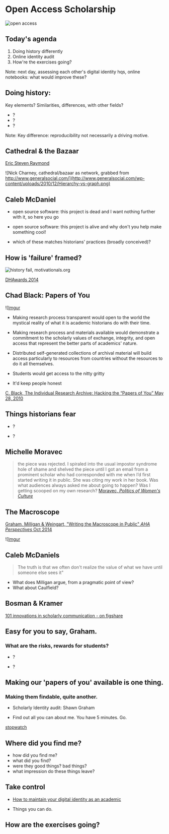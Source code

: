 # Open Access Scholarship
![open access](http://upload.wikimedia.org/wikipedia/commons/thumb/2/25/Open_Access_logo_PLoS_white.svg/200px-Open_Access_logo_PLoS_white.svg.png)



## Today's agenda
1. Doing history differently
2. Online identity audit
3. How're the exercises going?

Note: next day, assessing each other's digital identity hqs, online notebooks: what would improve these?


## Doing history: 
Key elements? Similarities, differences, with other fields?

+ ?
+ ?
+ ?

Note: Key difference: reproducibility not necessarily a driving motive. 


## Cathedral & the Bazaar
[Eric Steven Raymond](http://www.catb.org/~esr/writings/cathedral-bazaar/cathedral-bazaar/index.html)

![Nick Charney, cathedral/bazaar as network, grabbed from http://www.generalsocial.com/](http://www.generalsocial.com/wp-content/uploads/2010/12/Hierarchy-vs-graph.png)


## Caleb McDaniel
- open source software: this project is dead and I want nothing further with it, so here you go

- open source software: this project is alive and why don't you help make something cool!

- which of these matches historians' practices (broadly conceived)?


## How is 'failure' framed?
![history fail, motivationals.org](http://www.motivationals.org/demotivational-posters-1/demotivational-poster-44347.jpg)

[DHAwards 2014](http://dhawards.org/dhawards2014/nominations/)



## Chad Black: Papers of You
![[Imgur](http://i.imgur.com/AITqd1L.png)


+ Making research process transparent would open to the world the mystical reality of what it is academic historians do with their time.


+ Making research process and materials available would demonstrate a commitment to the scholarly values of exchange, integrity, and open access that represent the better parts of academics' nature.


+ Distributed self-generated collections of archival material will build access particularly to resources from countries without the resources to do it all themselves.


+ Students would get access to the nitty gritty


+ It'd keep people honest

[C. Black, The Individual Research Archive: Hacking the “Papers of You” May 28, 2010](https://parezcoydigo.wordpress.com/2010/05/28/the-individual-research-archive-hacking-the-papers-of-you/)


## Things historians fear

+ ?

+ ?


## Michelle Moravec
>the piece was rejected. I spiraled into the usual impostor syndrome hole of shame and shelved the piece until I got an email from a prominent scholar who had corresponded with me when I’d first started writing it in public. She was citing my work in her book.  Was what audiences always asked me about going to happen? Was I getting scooped on my own research? 
[Moravec, _Politics of Women's Culture_](http://politicsofwomensculture.michellemoravec.com/uncategorized/1131/)


## The Macroscope
[Graham, Milligan & Weingart, "Writing the Macroscope in Public" _AHA Perspectives_ Oct 2014](http://www.historians.org/publications-and-directories/perspectives-on-history/october-2014/writing-the-historian%E2%80%99s-macroscope-in-public)

![[Imgur](http://i.imgur.com/NLw7KPo.png)


## Caleb McDaniels
> The truth is that we often don't realize the value of what we have until someone else sees it"

+ What does Milligan argue, from a pragmatic point of view?
+ What about Caulfield?


## Bosman & Kramer
[101 innovations in scholarly communication - on figshare](http://figshare.com/viewers/doc/1863601?full_screen=1&article_id=1286826#done)


## Easy for you to say, Graham. 
### What are the risks, rewards for students?
+ ?

+ ?



## Making our 'papers of you' available is one thing. 
### Making them findable, quite another.
+ Scholarly Identity audit: Shawn Graham

+ Find out all you can about me. You have 5 minutes. Go.

[stopwatch](http://www.online-stopwatch.com/countdown-timer/)


## Where did you find me?
+ how did you find me?
+ what did you find?
+ were they good things? bad things?
+ what impression do these things leave?


## Take control
+ [How to maintain your digital identity as an academic](https://chroniclevitae.com/news/854-how-to-maintain-your-digital-identity-as-an-academic)

+ Things you can do. 


## How are the exercises going?
